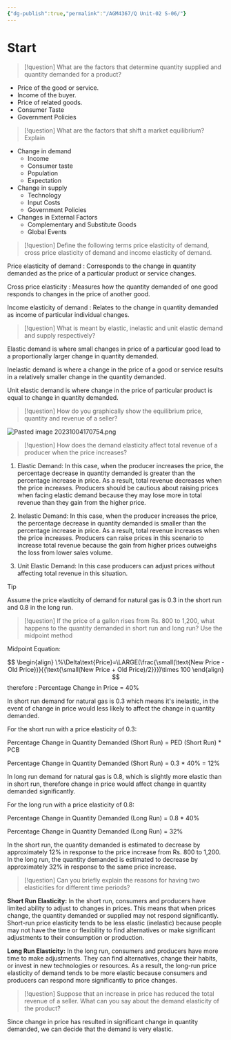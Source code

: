 ```yaml
---
{"dg-publish":true,"permalink":"/AGM4367/Q Unit-02 S-06/"}
---
```


# Start

> [!question]
> What are the factors that determine quantity supplied and quantity demanded for a product?

- Price of the good or service.
- Income of the buyer.
- Price of related goods.
- Consumer Taste
- Government Policies

> [!question]
> What are the factors that shift a market equilibrium? Explain

- Change in demand
	- Income
	- Consumer taste
	- Population
	- Expectation
- Change in supply
	- Technology
	- Input Costs
	- Government Policies
- Changes in External Factors
	- Complementary and Substitute Goods
	- Global Events

> [!question]
> Define the following terms  price elasticity of demand, cross price elasticity of demand and income elasticity of demand.

Price elasticity of demand : Corresponds to the change in quantity demanded as the price of a particular product or service changes.

Cross price elasticity : Measures how the quantity demanded of one good responds to changes in the price of another good.

Income elasticity of demand : Relates to the change in quantity demanded as income of particular individual changes.

> [!question]
> What is meant by elastic, inelastic and unit elastic demand and supply respectively?

Elastic demand is where small changes in price of a particular good lead to a proportionally larger change in quantity demanded.

Inelastic demand is where a change in the price of a good or service results in a relatively smaller change in the quantity demanded.

Unit elastic demand is where change in the price of particular product is equal to change in quantity demanded.

> [!question]
> How do you graphically show the equilibrium price, quantity and revenue of a seller?

![Pasted image 20231004170754.png](/img/user/assets/attachments/Pasted%20image%2020231004170754.png)
> [!question]
> How does the demand elasticity affect total revenue of a producer when the price increases?

1. Elastic Demand: In this case, when the producer increases the price, the percentage decrease in quantity demanded is greater than the percentage increase in price. As a result, total revenue decreases when the price increases. Producers should be cautious about raising prices when facing elastic demand because they may lose more in total revenue than they gain from the higher price.
    
2. Inelastic Demand: In this case, when the producer increases the price, the percentage decrease in quantity demanded is smaller than the percentage increase in price. As a result, total revenue increases when the price increases. Producers can raise prices in this scenario to increase total revenue because the gain from higher prices outweighs the loss from lower sales volume.
    
3. Unit Elastic Demand: In this case producers can adjust prices without affecting total revenue in this situation.

> [!tip]
> Assume the price elasticity of demand for natural gas is 0.3 in the short run and 0.8 in the long run.

> [!question]
> If the price of a gallon rises from Rs. 800 to 1,200, what happens to the quantity demanded in short run and long run? Use the midpoint method

Midpoint Equation: 

$$
\begin{align}
\%\Delta\text{Price}=\LARGE(\frac{\small(\text{New Price - Old Price})}{{\text{\small(New  Price + Old Price)/2}}})\times 100
\end{align}
$$
therefore : 
Percentage Change in Price = 40%

In short run demand for natural gas is 0.3 which means it's inelastic,
in the event of change in price would less likely to affect the change in quantity demanded. 

For the short run with a price elasticity of 0.3:

Percentage Change in Quantity Demanded (Short Run) = PED (Short Run) * PCB

Percentage Change in Quantity Demanded (Short Run) = 0.3 * 40% = 12%


In long run demand for natural gas is 0.8, which is slightly more elastic than in short run, therefore change in price would affect change in quantity demanded significantly.

For the long run with a price elasticity of 0.8: 

Percentage Change in Quantity Demanded (Long Run) = 0.8 * 40% 

Percentage Change in Quantity Demanded (Long Run) = 32%

In the short run, the quantity demanded is estimated to decrease by approximately 12% in response to the price increase from Rs. 800 to 1,200. In the long run, the quantity demanded is estimated to decrease by approximately 32% in response to the same price increase.

> [!question]
> Can you briefly explain the reasons for having two elasticities for different time periods?

**Short Run Elasticity:** In the short run, consumers and producers have limited ability to adjust to changes in prices. This means that when prices change, the quantity demanded or supplied may not respond significantly. Short-run price elasticity tends to be less elastic (inelastic) because people may not have the time or flexibility to find alternatives or make significant adjustments to their consumption or production.

**Long Run Elasticity:** In the long run, consumers and producers have more time to make adjustments. They can find alternatives, change their habits, or invest in new technologies or resources. As a result, the long-run price elasticity of demand tends to be more elastic because consumers and producers can respond more significantly to price changes.

> [!question]
> Suppose that an increase in price has reduced the total revenue of a seller. What can you say about the demand elasticity of the product?

Since change in price has resulted in significant change in quantity demanded, we can decide that the demand is very elastic.


